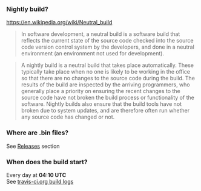 ### Nightly build?
https://en.wikipedia.org/wiki/Neutral_build
> In software development, a neutral build is a software build that reflects the current state of the source code checked into the source code version control system by the developers, and done in a neutral environment (an environment not used for development).  

> A nightly build is a neutral build that takes place automatically. These typically take place when no one is likely to be working in the office so that there are no changes to the source code during the build. The results of the build are inspected by the arriving programmers, who generally place a priority on ensuring the recent changes to the source code have not broken the build process or functionality of the software. Nightly builds also ensure that the build tools have not broken due to system updates, and are therefore often run whether any source code has changed or not.

### Where are .bin files?
See [Releases](https://github.com/mcspr/espurna-nightly-builder/releases) section

### When does the build start?
Every day at **04:10 UTC**  
See [travis-ci.org build logs](https://travis-ci.org/mcspr/espurna-nightly-builder/builds)
